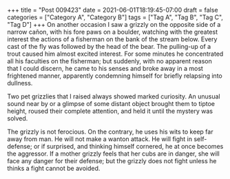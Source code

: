 +++
title = "Post 009423"
date = 2021-06-01T18:19:45-07:00
draft = false
categories = ["Category A", "Category B"]
tags = ["Tag A", "Tag B", "Tag C", "Tag D"]
+++
On another occasion I saw a grizzly on the opposite side of a narrow cañon, with his fore paws on a boulder, watching with the greatest interest the actions of a fisherman on the bank of the stream below. Every cast of the fly was followed by the head of the bear. The pulling-up of a trout caused him almost excited interest. For some minutes he concentrated all his faculties on the fisherman; but suddenly, with no apparent reason that I could discern, he came to his senses and broke away in a most frightened manner, apparently condemning himself for briefly relapsing into dullness.

Two pet grizzlies that I raised always showed marked curiosity. An unusual sound near by or a glimpse of some distant object brought them to tiptoe height, roused their complete attention, and held it until the mystery was solved.

The grizzly is not ferocious. On the contrary, he uses his wits to keep far away from man. He will not make a wanton attack. He will fight in self-defense; or if surprised, and thinking himself cornered, he at once becomes the aggressor. If a mother grizzly feels that her cubs are in danger, she will face any danger for their defense; but the grizzly does not fight unless he thinks a fight cannot be avoided.
